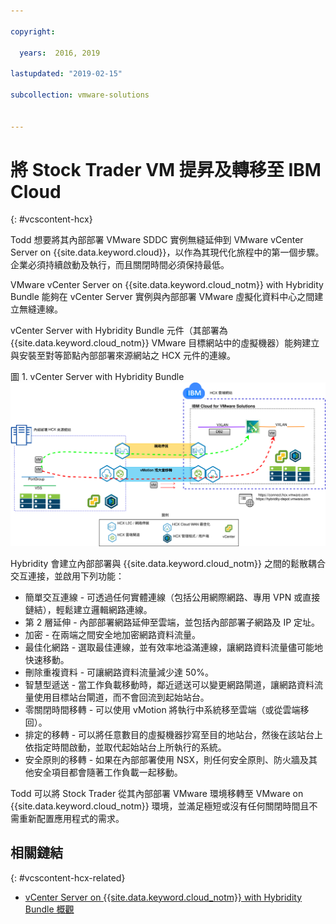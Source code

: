 ```yaml
---

copyright:

  years:  2016, 2019

lastupdated: "2019-02-15"

subcollection: vmware-solutions


---
```


# 將 Stock Trader VM 提昇及轉移至 IBM Cloud
{: #vcscontent-hcx}

Todd 想要將其內部部署 VMware SDDC 實例無縫延伸到 VMware vCenter Server on {{site.data.keyword.cloud}}，以作為其現代化旅程中的第一個步驟。企業必須持續啟動及執行，而且關閉時間必須保持最低。

VMware vCenter Server on {{site.data.keyword.cloud_notm}} with Hybridity Bundle 能夠在 vCenter Server 實例與內部部署 VMware 虛擬化資料中心之間建立無縫連線。

vCenter Server with Hybridity Bundle 元件（其部署為 {{site.data.keyword.cloud_notm}} VMware 目標網站中的虛擬機器）能夠建立與安裝至對等節點內部部署來源網站之 HCX 元件的連線。

圖 1. vCenter Server with Hybridity Bundle
![vCenter Server with Hybridity Bundle](vcscontent-hcx.svg)

Hybridity 會建立內部部署與 {{site.data.keyword.cloud_notm}} 之間的鬆散耦合交互連接，並啟用下列功能：

* 簡單交互連線 - 可透過任何實體連線（包括公用網際網路、專用 VPN 或直接鏈結），輕鬆建立邏輯網路連線。
* 第 2 層延伸 - 內部部署網路延伸至雲端，並包括內部部署子網路及 IP 定址。
* 加密 - 在兩端之間安全地加密網路資料流量。
* 最佳化網路 - 選取最佳連線，並有效率地溢滿連線，讓網路資料流量儘可能地快速移動。
* 刪除重複資料 - 可讓網路資料流量減少達 50%。
* 智慧型遞送 - 當工作負載移動時，鄰近遞送可以變更網路閘道，讓網路資料流量使用目標站台閘道，而不會回流到起始站台。
* 零關閉時間移轉 - 可以使用 vMotion 將執行中系統移至雲端（或從雲端移回）。
* 排定的移轉 - 可以將任意數目的虛擬機器抄寫至目的地站台，然後在該站台上依指定時間啟動，並取代起始站台上所執行的系統。
* 安全原則的移轉 - 如果在內部部署使用 NSX，則任何安全原則、防火牆及其他安全項目都會隨著工作負載一起移動。

Todd 可以將 Stock Trader 從其內部部署 VMware 環境移轉至 VMware on {{site.data.keyword.cloud_notm}} 環境，並滿足極短或沒有任何關閉時間且不需重新配置應用程式的需求。

## 相關鏈結
{: #vcscontent-hcx-related}

* [vCenter Server on {{site.data.keyword.cloud_notm}} with Hybridity Bundle 概觀](/docs/services/vmwaresolutions/archiref/vcs?topic=vmware-solutions-vcs-hybridity-intro)

